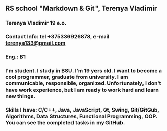## RS school "Markdown & Git", Terenya Vladimir

### Terenya Vladimir 19 e.o.

### **Contact Info**: tel +375336926878, e-mail terenya133@gmail.com

### **Eng.:** B1 

### I'm student. I study in BSU. I'm 19 yers old. I want to become a cool programmer, graduate from university. I am communicable, responsible, organized. Unfortunately, I don't have work experience, but I am ready to work hard and learn new things.

### **Skills I have**: C/C++, Java, JavaScript, Qt, Swing, Git/GitGub, Algorithms, Data Structures, Functional Programming, OOP. You can see the completed tasks in my GitHub.
